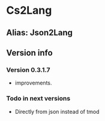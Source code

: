# Cs2Lang

## Alias: Json2Lang

## Version info

### Version 0.3.1.7

 - improvements.

### Todo in next versions

 - Directly from json instead of tmod
